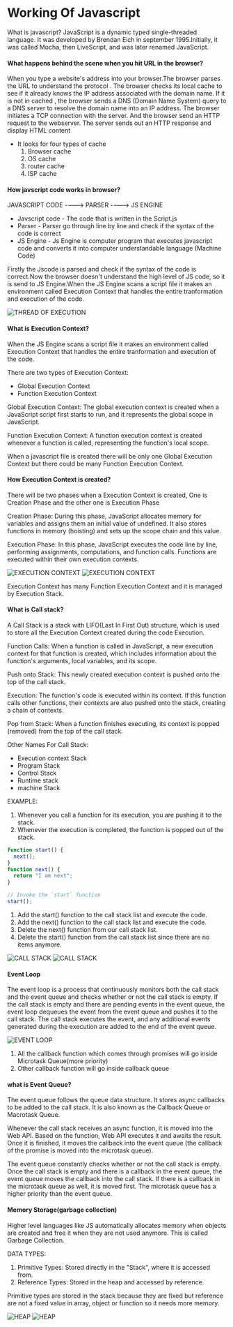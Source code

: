 # Working Of Javascript

What is javascript?
JavaScript is a dynamic typed single-threaded language. It was developed by Brendan Eich in september 1995.Initially, it was called Mocha, then LiveScript, and was later renamed JavaScript.

#### What happens behind the scene when you hit URL in the browser?

When you type a website's address into your browser.The browser parses the URL to understand the protocol . The browser checks its local cache to see if it already knows the IP address associated with the domain name. If it is not in cached , the browser sends a DNS (Domain Name System) query to a DNS server to resolve the domain name into an IP address. The browser initiates a TCP connection with the server. And the browser send an HTTP request to the webserver. The server sends out an HTTP response and display HTML content

- It looks for four types of cache
  1. Browser cache
  2. OS cache
  3. router cache
  4. ISP cache

#### How javscript code works in browser?

JAVASCRIPT CODE ----> PARSER ----> JS ENGINE

- Javscript code - The code that is written in the Script.js
- Parser - Parser go through line by line and check if the syntax of the code is correct
- JS Engine - Js Engine is computer program that executes javascript code and converts it into computer understandable language (Machine Code)

Firstly the Jscode is parsed and check if the syntax of the code is correct.Now the browser doesn't understand the high level of JS code, so it is send to JS Engine.When the JS Engine scans a script file it makes an environment called Execution Context that handles the entire tranformation and execution of the code.

![THREAD OF EXECUTION](../../../Images/ThreadOfExecution.png)

#### What is Execution Context?

When the JS Engine scans a script file it makes an environment called Execution Context that handles the entire tranformation and execution of the code.

There are two types of Execution Context:

- Global Execution Context
- Function Execution Context

Global Execution Context:
The global execution context is created when a JavaScript script first starts to run, and it represents the global scope in JavaScript.

Function Execution Context:
A function execution context is created whenever a function is called, representing the function's local scope.

When a javascript file is created there will be only one Global Execution Context but there could be many Function Execution Context.

#### How Execution Context is created?

There will be two phases when a Execution Context is created, One is Creation Phase and the other one is Execution Phase

Creation Phase:
During this phase, JavaScript allocates memory for variables and assigns them an initial value of undefined. It also stores functions in memory (hoisting) and sets up the scope chain and this value.

Execution Phase:
In this phase, JavaScript executes the code line by line, performing assignments, computations, and function calls. Functions are executed within their own execution contexts.

![EXECUTION CONTEXT](../../../Images/Execution-context.png)
![EXECUTION CONTEXT](../../../Images/Execution-context-info.png)

Execution Context has many Function Execution Context and it is managed by Execution Stack.

#### What is Call stack?

A Call Stack is a stack with LIFO(Last In First Out) structure, which is used to store all the Execution Context created during the code Execution.

Function Calls: When a function is called in JavaScript, a new execution context for that function is created, which includes information about the function's arguments, local variables, and its scope.

Push onto Stack: This newly created execution context is pushed onto the top of the call stack.

Execution: The function's code is executed within its context. If this function calls other functions, their contexts are also pushed onto the stack, creating a chain of contexts.

Pop from Stack: When a function finishes executing, its context is popped (removed) from the top of the call stack.

Other Names For Call Stack:

- Execution context Stack
- Program Stack
- Control Stack
- Runtime stack
- machine Stack

EXAMPLE:

1. Whenever you call a function for its execution, you are pushing it to the stack.
2. Whenever the execution is completed, the function is popped out of the stack.

```js
function start() {
  next();
}
function next() {
  return "I am next";
}

// Invoke the `start` function
start();
```

1. Add the start() function to the call stack list and execute the code.
2. Add the next() function to the call stack list and execute the code.
3. Delete the next() function from our call stack list.
4. Delete the start() function from the call stack list since there are no items anymore.

![CALL STACK](../../../Images/CallStack.png)
![CALL STACK](../../../Images/callStackEg.png)

#### Event Loop

The event loop is a process that continuously monitors both the call stack and the event queue and checks whether or not the call stack is empty. If the call stack is empty and there are pending events in the event queue, the event loop dequeues the event from the event queue and pushes it to the call stack. The call stack executes the event, and any additional events generated during the execution are added to the end of the event queue.

![EVENT LOOP](../../../Images/EventLoop.png)

1.  All the callback function which comes through promises will go inside Microtask Queue(more priority)
2.  Other callback function will go inside callback queue

#### what is Event Queue?

The event queue follows the queue data structure. It stores async callbacks to be added to the call stack. It is also known as the Callback Queue or Macrotask Queue.

Whenever the call stack receives an async function, it is moved into the Web API. Based on the function, Web API executes it and awaits the result. Once it is finished, it moves the callback into the event queue (the callback of the promise is moved into the microtask queue).

The event queue constantly checks whether or not the call stack is empty. Once the call stack is empty and there is a callback in the event queue, the event queue moves the callback into the call stack. If there is a callback in the microtask queue as well, it is moved first. The microtask queue has a higher priority than the event queue.

#### Memory Storage(garbage collection)

Higher level languages like JS automatically allocates memory when objects are created and free it when they are not used anymore. This is called Garbage Collection.

DATA TYPES:

1. Primitive Types: Stored directly in the "Stack", where it is accessed from.
2. Reference Types: Stored in the heap and accessed by reference.

Primitive types are stored in the stack because they are fixed but reference are not a fixed value in array, object or function so it needs more memory.

![HEAP](../../../Images/Heap.png)
![HEAP](../../../Images/Heap2.png)
